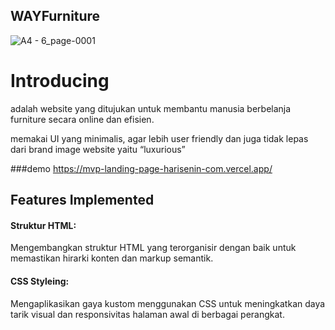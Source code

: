 
## WAYFurniture

![A4 - 6_page-0001](https://github.com/wahyunup/MVP-landing-page_harisenin.com/assets/119754327/1ea3bed3-67db-4f44-ac77-f1d26c4c1a41)

# Introducing

adalah website yang ditujukan untuk membantu manusia berbelanja furniture secara online dan efisien.

memakai UI yang minimalis, agar lebih user friendly dan juga tidak lepas dari brand image website yaitu “luxurious”

###demo https://mvp-landing-page-harisenin-com.vercel.app/



## Features Implemented

#### Struktur HTML: 
Mengembangkan struktur HTML yang terorganisir dengan baik untuk memastikan hirarki konten dan markup semantik.

#### CSS Styleing: 
Mengaplikasikan gaya kustom menggunakan CSS untuk meningkatkan daya tarik visual dan responsivitas halaman awal di berbagai perangkat.




